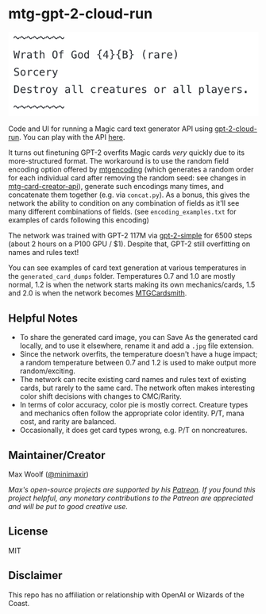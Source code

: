 # mtg-gpt-2-cloud-run

![](wog.png)

Code and UI for running a Magic card text generator API using [gpt-2-cloud-run](https://github.com/minimaxir/gpt-2-cloud-run). You can play with the API [here](https://minimaxir.com/apps/gpt2-mtg/).

It turns out finetuning GPT-2 overfits Magic cards *very* quickly due to its more-structured format. The workaround is to use the random field encoding option offered by [mtgencoding](https://github.com/billzorn/mtgencode) (which generates a random order for each individual card after removing the random seed: see changes in [mtg-card-creator-api](https://github.com/minimaxir/mtg-card-creator-api)), generate such encodings many times, and concatenate them together (e.g. via `concat.py`). As a bonus, this gives the network the ability to condition on any combination of fields as it'll see many different combinations of fields. (see `encoding_examples.txt` for examples of cards following this encoding)

The network was trained with GPT-2 117M via [gpt-2-simple](https://github.com/minimaxir/gpt-2-simple) for 6500 steps (about 2 hours on a P100 GPU / $1). Despite that, GPT-2 still overfitting on names and rules text!

You can see examples of card text generation at various temperatures in the `generated_card_dumps` folder. Temperatures 0.7 and 1.0 are mostly normal, 1.2 is when the network starts making its own mechanics/cards, 1.5 and 2.0 is when the network becomes [MTGCardsmith](https://whymtgcardsmith.tumblr.com/archive).

## Helpful Notes

* To share the generated card image, you can Save As the generated card locally, and to use it elsewhere, rename it and add a `.jpg` file extension.
* Since the network overfits, the temperature doesn't have a huge impact; a random temperature between 0.7 and 1.2 is used to make output more random/exciting.
* The network can recite existing card names and rules text of existing cards, but rarely to the same card. The network often makes interesting color shift decisions with changes to CMC/Rarity.
* In terms of color accuracy, color pie is mostly correct. Creature types and mechanics often follow the appropriate color identity. P/T, mana cost, and rarity are balanced.
* Occasionally, it does get card types wrong, e.g. P/T on noncreatures.

## Maintainer/Creator

Max Woolf ([@minimaxir](https://minimaxir.com))

*Max's open-source projects are supported by his [Patreon](https://www.patreon.com/minimaxir). If you found this project helpful, any monetary contributions to the Patreon are appreciated and will be put to good creative use.*

## License

MIT

## Disclaimer

This repo has no affiliation or relationship with OpenAI or Wizards of the Coast.